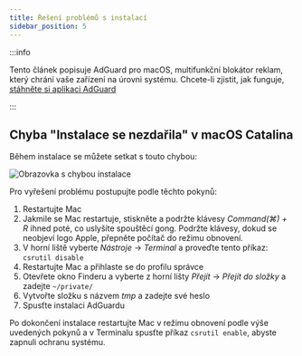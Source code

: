 ```yaml
---
title: Řešení problémů s instalací
sidebar_position: 5
---
```


:::info

Tento článek popisuje AdGuard pro macOS, multifunkční blokátor reklam, který chrání vaše zařízení na úrovni systému. Chcete-li zjistit, jak funguje, [stáhněte si aplikaci AdGuard](https://adguard.com/download.html?auto=true)

:::

## Chyba "Instalace se nezdařila" v macOS Catalina

Během instalace se můžete setkat s touto chybou:

![Obrazovka s chybou instalace](https://cdn.adtidy.org/content/kb/ad_blocker/mac/macerrorscreenEN.jpg)

Pro vyřešení problému postupujte podle těchto pokynů:

1. Restartujte Mac
2. Jakmile se Mac restartuje, stiskněte a podržte klávesy *Command(⌘) + R* ihned poté, co uslyšíte spouštěcí gong. Podržte klávesy, dokud se neobjeví logo Apple, přepněte počítač do režimu obnovení.
3. V horní liště vyberte *Nástroje* → *Terminal* a proveďte tento příkaz: `csrutil disable`
4. Restartujte Mac a přihlaste se do profilu správce
5. Otevřete okno Finderu a vyberte z horní lišty *Přejít* → *Přejít do složky* a zadejte `~/private/`
6. Vytvořte složku s názvem *tmp* a zadejte své heslo
7. Spusťte instalaci AdGuardu

Po dokončení instalace restartujte Mac v režimu obnovení podle výše uvedených pokynů a v Terminalu spusťte příkaz `csrutil enable`, abyste zapnuli ochranu systému.
